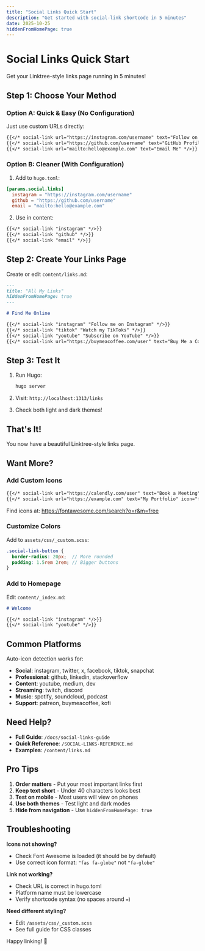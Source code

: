 ```yaml
---
title: "Social Links Quick Start"
description: "Get started with social-link shortcode in 5 minutes"
date: 2025-10-25
hiddenFromHomePage: true
---
```


# Social Links Quick Start

Get your Linktree-style links page running in 5 minutes!

## Step 1: Choose Your Method

### Option A: Quick & Easy (No Configuration)

Just use custom URLs directly:

```markdown
{{</* social-link url="https://instagram.com/username" text="Follow on Instagram" */>}}
{{</* social-link url="https://github.com/username" text="GitHub Profile" */>}}
{{</* social-link url="mailto:hello@example.com" text="Email Me" */>}}
```

### Option B: Cleaner (With Configuration)

1. Add to `hugo.toml`:

```toml
[params.social.links]
  instagram = "https://instagram.com/username"
  github = "https://github.com/username"
  email = "mailto:hello@example.com"
```

2. Use in content:

```markdown
{{</* social-link "instagram" */>}}
{{</* social-link "github" */>}}
{{</* social-link "email" */>}}
```

## Step 2: Create Your Links Page

Create or edit `content/links.md`:

```markdown
---
title: "All My Links"
hiddenFromHomePage: true
---

# Find Me Online

{{</* social-link "instagram" "Follow me on Instagram" */>}}
{{</* social-link "tiktok" "Watch my TikToks" */>}}
{{</* social-link "youtube" "Subscribe on YouTube" */>}}
{{</* social-link url="https://buymeacoffee.com/user" text="Buy Me a Coffee" */>}}
```

## Step 3: Test It

1. Run Hugo:
   ```bash
   hugo server
   ```

2. Visit: `http://localhost:1313/links`

3. Check both light and dark themes!

## That's It!

You now have a beautiful Linktree-style links page.

## Want More?

### Add Custom Icons

```markdown
{{</* social-link url="https://calendly.com/user" text="Book a Meeting" icon="far fa-calendar" */>}}
{{</* social-link url="https://example.com" text="My Portfolio" icon="fas fa-briefcase" */>}}
```

Find icons at: https://fontawesome.com/search?o=r&m=free

### Customize Colors

Add to `assets/css/_custom.scss`:

```scss
.social-link-button {
  border-radius: 20px;  // More rounded
  padding: 1.5rem 2rem; // Bigger buttons
}
```

### Add to Homepage

Edit `content/_index.md`:

```markdown
# Welcome

{{</* social-link "instagram" */>}}
{{</* social-link "youtube" */>}}
```

## Common Platforms

Auto-icon detection works for:

- **Social**: instagram, twitter, x, facebook, tiktok, snapchat
- **Professional**: github, linkedin, stackoverflow
- **Content**: youtube, medium, dev
- **Streaming**: twitch, discord
- **Music**: spotify, soundcloud, podcast
- **Support**: patreon, buymeacoffee, kofi

## Need Help?

- **Full Guide**: `/docs/social-links-guide`
- **Quick Reference**: `/SOCIAL-LINKS-REFERENCE.md`
- **Examples**: `/content/links.md`

## Pro Tips

1. **Order matters** - Put your most important links first
2. **Keep text short** - Under 40 characters looks best
3. **Test on mobile** - Most users will view on phones
4. **Use both themes** - Test light and dark modes
5. **Hide from navigation** - Use `hiddenFromHomePage: true`

## Troubleshooting

**Icons not showing?**
- Check Font Awesome is loaded (it should be by default)
- Use correct icon format: `"fas fa-globe"` not `"fa-globe"`

**Link not working?**
- Check URL is correct in hugo.toml
- Platform name must be lowercase
- Verify shortcode syntax (no spaces around `=`)

**Need different styling?**
- Edit `/assets/css/_custom.scss`
- See full guide for CSS classes

Happy linking! 🎉
